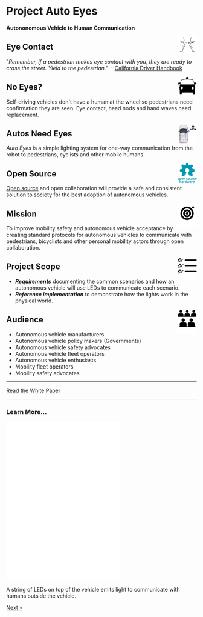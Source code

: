 # Project Auto Eyes
__Autononomous Vehicle to Human Communication__


<img src="images/eye-contact.png" width="50px" style="float:right;"  title="driverless car by Gan Khoon Lay from the Noun Project">

## Eye Contact 

‟_Remember, if a pedestrian makes eye contact with you, they are ready to cross the street. Yield to the pedestrian._” --[California Driver Handbook](https://www.dmv.ca.gov/portal/dmv/detail/pubs/hdbk/right_of_way)


<img src="images/noun_driverless car_456564.png" style="float:right;"   style="float:right;" width="50px" >

## No Eyes? 

Self-driving vehicles don't have a human at the wheel so pedestrians need confirmation they are seen.
        Eye contact, head nods and hand waves need replacement.

<img src="images/i-see-you.png" width="50px"  style="float:right;">

## Autos Need Eyes 

_Auto Eyes_ is a simple lighting system for one-way communication from the robot to pedestrians, cyclists and other mobile humans.

<img src="images/Open-source-hardware-logo.svg" width="50px" style="float:right;"  title="Open Source Software / Hardware">

## Open Source 

[Open source](https://github.com/aroller/autoeyes) and open collaboration will provide a safe and consistent solution to society for the best adoption of autonomous vehicles.

<img src="images/noun_Mission_712151.svg" width="50px" style="float:right;"  title="Project Mission">

## Mission 

To improve mobility safety and autonomous vehicle acceptance by creating standard protocols for autonomous vehicles to communicate with pedestrians, bicyclists and other personal mobility actors through open collaboration.

<img src="images/noun_featured_1361398.svg" width="50px" style="float:right;"  title="Open Source Software / Hardware">

## Project Scope 

* ___Requirements___ documenting the common scenarios and how an autonomous vehicle will use LEDs to communicate each scenario.
* ___Reference implementation___ to demonstrate how the lights work in the physical world. 

<img src="images/noun_audience_1871813.svg" width="50px" style="float:right;"  title="Open Source Software / Hardware">

## Audience

* Autonomous vehicle manufacturers
* Autonomous vehicle policy makers (Governments)
* Autonomous vehicle safety advocates 
* Autonomous vehicle fleet operators
* Autonomous vehicle enthusiasts
* Mobility fleet operators
* Mobility safety advocates

---

<div class="text-center">
  <a class="btn btn-primary btn-lg" tabindex="-1" role="button"  href="https://docs.google.com/document/d/1lKIsqMYYO7nQ937QXdCg2oaPqeo0iI2x5D2HwVKsVNE/edit?usp=sharing">Read the White Paper</a>
</div>

---

### Learn More...

<div class="text-center">
  <iframe src="./scenario/all-around/all-around.html" style="width: 300px; height: 420px; border: 0px;" align="center"></iframe>
  <p class="lead">
    A string of LEDs on top of the vehicle emits light to communicate with humans outside the vehicle.
  </p>
  <a class="btn btn-primary btn-lg" tabindex="-1" role="button"  href="/scenario/i-see-you">Next &raquo;</a>
</div>





